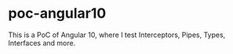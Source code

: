 # poc-angular10
This is a PoC of Angular 10, where I test Interceptors, Pipes, Types, Interfaces and more.
